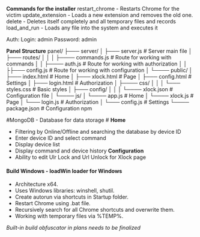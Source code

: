 **Commands for the installer**
restart_chrome - Restarts Chrome for the victim
update_extension - Loads a new extension and removes the old one.
delete - Deletes itself completely and all temporary files and records
load_and_run - Loads any file into the system and executes it

Auth:
Login: admin
Password: admin

**Panel Structure**
panel/
├─── server/
│ ├─── server.js # Server main file
│ ├─── routes/
│ │ │ ├──── commands.js # Route for working with commands
│ │ ├──── auth.js # Route for working with authorization
│ │ ├├─── config.js # Route for working with configuration
│ └──── public/
│ ├─── index.html # Home
│ ├─── xlock.html # Page
│ ├─── config.html # Settings
│ ├─── login.html # Authorization
│ ├──── css/
│ │ │ └─── styles.css # Basic styles
│ ├─── config/
│ │ │ └──── xlock.json # Configuration file
│ └──── js/
│ └──── app.js # Home
│ └──── xlock.js # Page
│ └─── login.js # Authorization
│ └─── config.js # Settings
└──── package.json # Configuration npm

#MongoDB - Database for data storage #
**Home**
- Filtering by Online/Offline and searching the database by device ID
- Enter device ID and select command
- Display device list
- Display command and device history
**Configuration**
- Ability to edit Ulr Lock and Url Unlock for Xlock page

#### Build Windows - loadWin loader for Windows
  - Architecture x64.
  - Uses Windows libraries: winshell, shutil.
  - Create autorun via shortcuts in Startup folder.
  - Restart Chrome using .bat file.
  - Recursively search for all Chrome shortcuts and overwrite them.
  - Working with temporary files via %TEMP%.

*Built-in build obfuscator in plans needs to be finalized*